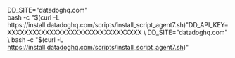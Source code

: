 DD_SITE="datadoghq.com" \
bash -c "$(curl -L https://install.datadoghq.com/scripts/install_script_agent7.sh)"DD_API_KEY=XXXXXXXXXXXXXXXXXXXXXXXXXXXXXXXX \
DD_SITE="datadoghq.com" \
bash -c "$(curl -L https://install.datadoghq.com/scripts/install_script_agent7.sh)"
